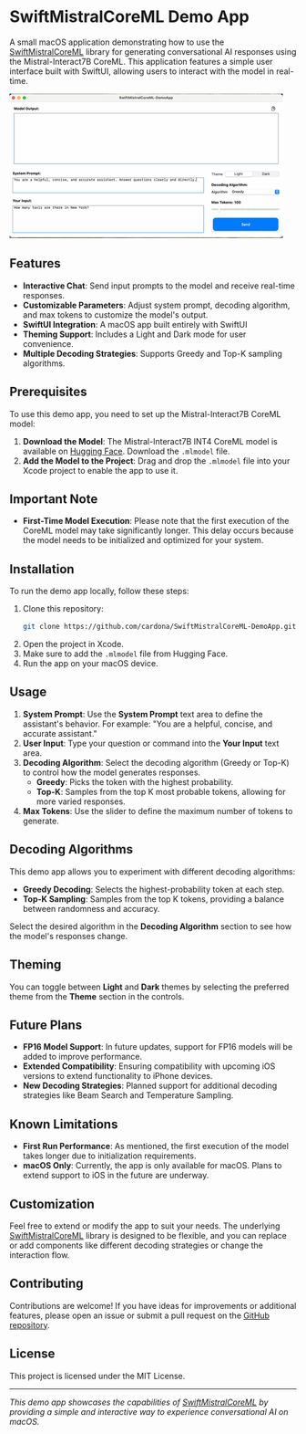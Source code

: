 # SwiftMistralCoreML Demo App

A small macOS application demonstrating how to use the [SwiftMistralCoreML](https://github.com/cardona/SwiftMistralCoreML) library for generating conversational AI responses using the Mistral-Interact7B CoreML. This application features a simple user interface built with SwiftUI, allowing users to interact with the model in real-time.


![Demo of SwiftMistralCoreML App](demo.gif)


## Features

- **Interactive Chat**: Send input prompts to the model and receive real-time responses.
- **Customizable Parameters**: Adjust system prompt, decoding algorithm, and max tokens to customize the model's output.
- **SwiftUI Integration**: A macOS app built entirely with SwiftUI
- **Theming Support**: Includes a Light and Dark mode for user convenience.
- **Multiple Decoding Strategies**: Supports Greedy and Top-K sampling algorithms.

## Prerequisites

To use this demo app, you need to set up the Mistral-Interact7B CoreML model:

1. **Download the Model**: The Mistral-Interact7B INT4 CoreML model is available on [Hugging Face](https://huggingface.co/apple/mistral-coreml). Download the `.mlmodel` file.
2. **Add the Model to the Project**: Drag and drop the `.mlmodel` file into your Xcode project to enable the app to use it.

## Important Note

- **First-Time Model Execution**: Please note that the first execution of the CoreML model may take significantly longer. This delay occurs because the model needs to be initialized and optimized for your system.

## Installation

To run the demo app locally, follow these steps:

1. Clone this repository:
   ```sh
   git clone https://github.com/cardona/SwiftMistralCoreML-DemoApp.git
   ```
2. Open the project in Xcode.
3. Make sure to add the `.mlmodel` file from Hugging Face.
4. Run the app on your macOS device.

## Usage

1. **System Prompt**: Use the **System Prompt** text area to define the assistant's behavior. For example: "You are a helpful, concise, and accurate assistant."
2. **User Input**: Type your question or command into the **Your Input** text area.
3. **Decoding Algorithm**: Select the decoding algorithm (Greedy or Top-K) to control how the model generates responses.
   - **Greedy**: Picks the token with the highest probability.
   - **Top-K**: Samples from the top K most probable tokens, allowing for more varied responses.
4. **Max Tokens**: Use the slider to define the maximum number of tokens to generate.


## Decoding Algorithms

This demo app allows you to experiment with different decoding algorithms:

- **Greedy Decoding**: Selects the highest-probability token at each step.
- **Top-K Sampling**: Samples from the top K tokens, providing a balance between randomness and accuracy.

Select the desired algorithm in the **Decoding Algorithm** section to see how the model's responses change.

## Theming

You can toggle between **Light** and **Dark** themes by selecting the preferred theme from the **Theme** section in the controls.

## Future Plans

- **FP16 Model Support**: In future updates, support for FP16 models will be added to improve performance.
- **Extended Compatibility**: Ensuring compatibility with upcoming iOS versions to extend functionality to iPhone devices.
- **New Decoding Strategies**: Planned support for additional decoding strategies like Beam Search and Temperature Sampling.

## Known Limitations

- **First Run Performance**: As mentioned, the first execution of the model takes longer due to initialization requirements.
- **macOS Only**: Currently, the app is only available for macOS. Plans to extend support to iOS in the future are underway.

## Customization

Feel free to extend or modify the app to suit your needs. The underlying [SwiftMistralCoreML](https://github.com/cardona/SwiftMistralCoreML) library is designed to be flexible, and you can replace or add components like different decoding strategies or change the interaction flow.

## Contributing

Contributions are welcome! If you have ideas for improvements or additional features, please open an issue or submit a pull request on the [GitHub repository](https://github.com/cardona/SwiftMistralCoreML-DemoApp).

## License

This project is licensed under the MIT License.

---

*This demo app showcases the capabilities of [SwiftMistralCoreML](https://github.com/cardona/SwiftMistralCoreML) by providing a simple and interactive way to experience conversational AI on macOS.*